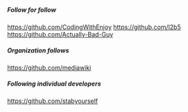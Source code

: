 ##### Follow for follow

https://github.com/CodingWithEnjoy
https://github.com/l2b5
https://github.com/Actually-Bad-Guy

##### Organization follows

https://github.com/mediawiki <!-- Redirect to WikiMedia !-->

##### Following individual developers

https://github.com/stabyourself <!-- Creator of Mari0 !-->

